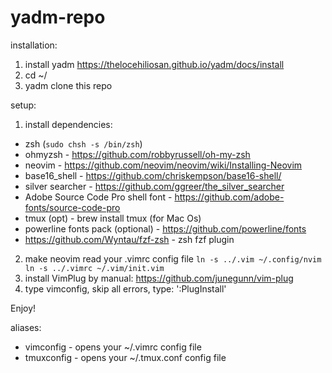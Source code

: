 # yadm-repo

installation:

1) install yadm
https://thelocehiliosan.github.io/yadm/docs/install
2) cd ~/
3) yadm clone this repo

setup:

1) install dependencies:
- zsh (`sudo chsh -s /bin/zsh`)
- ohmyzsh - https://github.com/robbyrussell/oh-my-zsh
- neovim - https://github.com/neovim/neovim/wiki/Installing-Neovim
- base16_shell - https://github.com/chriskempson/base16-shell/
- silver searcher - https://github.com/ggreer/the_silver_searcher
- Adobe Source Code Pro shell font - https://github.com/adobe-fonts/source-code-pro
- tmux (opt) - brew install tmux (for Mac Os)
- powerline fonts pack (optional) - https://github.com/powerline/fonts
- https://github.com/Wyntau/fzf-zsh - zsh fzf plugin

2) make neovim read your .vimrc config file
`
ln -s ../.vim ~/.config/nvim
ln -s ../.vimrc ~/.vim/init.vim
`
3) install VimPlug by manual: https://github.com/junegunn/vim-plug
4) type vimconfig, skip all errors, type: ':PlugInstall'

Enjoy!

aliases:

- vimconfig - opens your ~/.vimrc config file
- tmuxconfig - opens your ~/.tmux.conf config file
